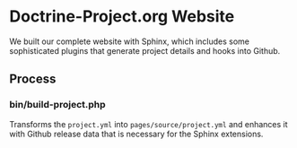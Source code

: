 # Doctrine-Project.org Website

We built our complete website with Sphinx, which includes some sophisticated plugins that generate
project details and hooks into Github.

## Process

### bin/build-project.php

Transforms the ``project.yml`` into ``pages/source/project.yml`` and enhances it with Github
release data that is necessary for the Sphinx extensions.
